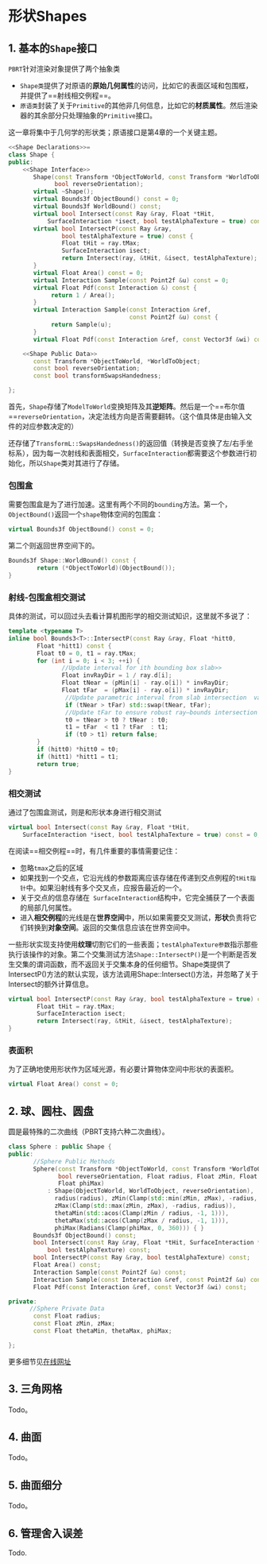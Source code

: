 # 形状Shapes

## 1. 基本的`Shape`接口

`PBRT`针对渲染对象提供了两个抽象类

- `Shape类`提供了对原语的**原始几何属性**的访问，比如它的表面区域和包围框，并提供了==射线相交例程==。
- `原语类`封装了关于`Primitive`的其他非几何信息，比如它的**材质属性**。然后渲染器的其余部分只处理抽象的`Primitive`接口。

这一章将集中于几何学的形状类；原语接口是第4章的一个关键主题。

```c++
<<Shape Declarations>>= 
class Shape {
public:
    <<Shape Interface>> 
       Shape(const Transform *ObjectToWorld, const Transform *WorldToObject,
             bool reverseOrientation);
       virtual ~Shape();
       virtual Bounds3f ObjectBound() const = 0;
       virtual Bounds3f WorldBound() const;
       virtual bool Intersect(const Ray &ray, Float *tHit,
           SurfaceInteraction *isect, bool testAlphaTexture = true) const = 0;
       virtual bool IntersectP(const Ray &ray,
               bool testAlphaTexture = true) const {
               Float tHit = ray.tMax;
               SurfaceInteraction isect;
               return Intersect(ray, &tHit, &isect, testAlphaTexture);
       }
       virtual Float Area() const = 0;
       virtual Interaction Sample(const Point2f &u) const = 0;
       virtual Float Pdf(const Interaction &) const {
           	return 1 / Area();
       }
       virtual Interaction Sample(const Interaction &ref,
                                  const Point2f &u) const {
           	return Sample(u);
       }
       virtual Float Pdf(const Interaction &ref, const Vector3f &wi) const;

    <<Shape Public Data>> 
       const Transform *ObjectToWorld, *WorldToObject;
       const bool reverseOrientation;
       const bool transformSwapsHandedness;

};
```

首先，`Shape`存储了`ModelToWorld`变换矩阵及其**逆矩阵**。然后是一个==布尔值==`reverseOrientation`，决定法线方向是否需要翻转。（这个值具体是由输入文件的对应参数决定的）

还存储了`TransformL::SwapsHandedness()`的返回值（转换是否变换了左/右手坐标系），因为每一次射线和表面相交，`SurfaceInteraction`都需要这个参数进行初始化，所以`Shape`类对其进行了存储。



### 包围盒

需要包围盒是为了进行加速。这里有两个不同的`bounding`方法。第一个，`ObjectBound()`返回一个`shape`物体空间的包围盒：

```c++
virtual Bounds3f ObjectBound() const = 0;
```

第二个则返回世界空间下的。

```c++
Bounds3f Shape::WorldBound() const {
    	return (*ObjectToWorld)(ObjectBound());
}
```

### 射线-包围盒相交测试

具体的测试，可以回过头去看计算机图形学的相交测试知识，这里就不多说了：

```c++
template <typename T>
inline bool Bounds3<T>::IntersectP(const Ray &ray, Float *hitt0,
        Float *hitt1) const {
        Float t0 = 0, t1 = ray.tMax;
        for (int i = 0; i < 3; ++i) {
               //Update interval for ith bounding box slab>> 
               Float invRayDir = 1 / ray.d[i];
               Float tNear = (pMin[i] - ray.o[i]) * invRayDir;
               Float tFar  = (pMax[i] - ray.o[i]) * invRayDir;
                //Update parametric interval from slab intersection  values
                if (tNear > tFar) std::swap(tNear, tFar);
                //Update tFar to ensure robust ray–bounds intersection
                t0 = tNear > t0 ? tNear : t0;
                t1 = tFar  < t1 ? tFar  : t1;
                if (t0 > t1) return false;
        }
        if (hitt0) *hitt0 = t0;
        if (hitt1) *hitt1 = t1;
        return true;
}
```

### 相交测试

通过了包围盒测试，则是和形状本身进行相交测试

```c++
virtual bool Intersect(const Ray &ray, Float *tHit,
    SurfaceInteraction *isect, bool testAlphaTexture = true) const = 0;
```

在阅读==相交例程==时，有几件重要的事情需要记住：

- 忽略`tmax`之后的区域
- 如果找到一个交点，它沿光线的参数距离应该存储在传递到交点例程的`tHit指针`中。如果沿射线有多个交叉点，应报告最近的一个。
- 关于交点的信息存储在` SurfaceInteraction`结构中，它完全捕获了一个表面的局部几何属性。
- 进入**相交例程**的光线是在**世界空间**中，所以如果需要交叉测试，**形状**负责将它们转换到**对象空间**。返回的交集信息应该在世界空间中。

一些形状实现支持使用**纹理**切割它们的一些表面；`testAlphaTexture参数`指示那些执行该操作的对象。第二个交集测试方法`Shape::IntersectP()`是一个判断是否发生交集的谓词函数，而不返回关于交集本身的任何细节。Shape类提供了IntersectP()方法的默认实现，该方法调用Shape::Intersect()方法，并忽略了关于Intersect的额外计算信息。

```c++
virtual bool IntersectP(const Ray &ray,	bool testAlphaTexture = true) const {
        Float tHit = ray.tMax;
        SurfaceInteraction isect;
        return Intersect(ray, &tHit, &isect, testAlphaTexture);
}
```

### 表面积

为了正确地使用形状作为区域光源，有必要计算物体空间中形状的表面积。

```c++
virtual Float Area() const = 0;
```



## 2. 球、圆柱、圆盘

圆是最特殊的二次曲线（PBRT支持六种二次曲线）。

```c++
class Sphere : public Shape {
public:
       //Sphere Public Methods
       Sphere(const Transform *ObjectToWorld, const Transform *WorldToObject,
              bool reverseOrientation, Float radius, Float zMin, Float zMax,
              Float phiMax)
           : Shape(ObjectToWorld, WorldToObject, reverseOrientation),
             radius(radius), zMin(Clamp(std::min(zMin, zMax), -radius, radius)),
             zMax(Clamp(std::max(zMin, zMax), -radius, radius)),
             thetaMin(std::acos(Clamp(zMin / radius, -1, 1))),
             thetaMax(std::acos(Clamp(zMax / radius, -1, 1))),
             phiMax(Radians(Clamp(phiMax, 0, 360))) { }
       Bounds3f ObjectBound() const;
       bool Intersect(const Ray &ray, Float *tHit, SurfaceInteraction *isect,
           bool testAlphaTexture) const;
       bool IntersectP(const Ray &ray, bool testAlphaTexture) const;
       Float Area() const;
       Interaction Sample(const Point2f &u) const;
       Interaction Sample(const Interaction &ref, const Point2f &u) const;
       Float Pdf(const Interaction &ref, const Vector3f &wi) const;

private:
      //Sphere Private Data
       const Float radius;
       const Float zMin, zMax;
       const Float thetaMin, thetaMax, phiMax;

};
```

更多细节见[在线网址](http://www.pbr-book.org/3ed-2018/Shapes/Spheres.html)



## 3. 三角网格

Todo。



## 4. 曲面

Todo。



## 5. 曲面细分

Todo。



## 6. 管理舍入误差

Todo.

